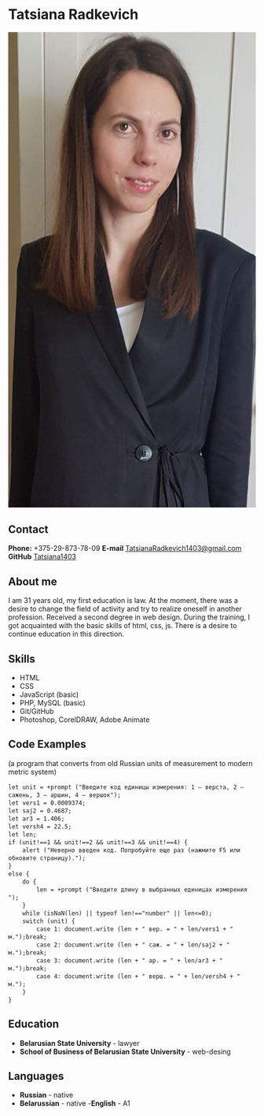 # **Tatsiana Radkevich**

![foto](/img/foto.jpg)

## **Contact**

**Phone:** +375-29-873-78-09
**E-mail** <TatsianaRadkevich1403@gmail.com>
**GitHub** [Tatsiana1403](https://github.com/Tatsiana1403)

## **About me**

I am 31 years old, my first education is law. At the moment, there was a desire to change the field of activity and try to realize oneself in another profession. Received a second degree in web design. During the training, I got acquainted with the basic skills of html, css, js. There is a desire to continue education in this direction.

## **Skills**

- HTML
- CSS
- JavaScript (basic)
- PHP, MySQL (basic)
- Git/GitHub
- Photoshop, CorelDRAW, Adobe Animate

## **Code Examples**

(a program that converts from old Russian units of measurement to modern metric system)

```
let unit = +prompt ("Введите код единицы измерения: 1 – верста, 2 – сажень, 3 – аршин, 4 – вершок");
let vers1 = 0.0009374;
let saj2 = 0.4687;
let ar3 = 1.406;
let versh4 = 22.5;
let len;
if (unit!==1 && unit!==2 && unit!==3 && unit!==4) {
	alert ("Неверно введен код. Попробуйте еще раз (нажмите F5 или обновите страницу).");
}
else {
	do {
		len = +prompt ("Введите длину в выбранных единицах измерения ");
	}
	while (isNaN(len) || typeof len!=="number" || len<=0);
	switch (unit) {
		case 1: document.write (len + " вер. = " + len/vers1 + " м.");break;
		case 2: document.write (len + " саж. = " + len/saj2 + " м.");break;
		case 3: document.write (len + " ар. = " + len/ar3 + " м.");break;
		case 4: document.write (len + " верш. = " + len/versh4 + " м.");
	}
}
```

## **Education**

- **Belarusian State University** - lawyer
- **School of Business of Belarusian State University** - web-desing

## **Languages**

- **Russian** - native
- **Belarussian** - native -**English** - A1
